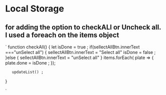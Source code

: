 # Local Storage

## for adding the option to checkALl or Uncheck all. I used a foreach on the items object

` function checkAll() {
let isDone = true ;
if(sellectAllBtn.innerText ==="unSelect all") {
sellectAllBtn.innerText = "Select all"
isDone = false ;
}else {
sellectAllBtn.innerText = "unSelect all"
}
items.forEach( plate => {
plate.done = isDone ;
});

       updateList() ;

}

`
